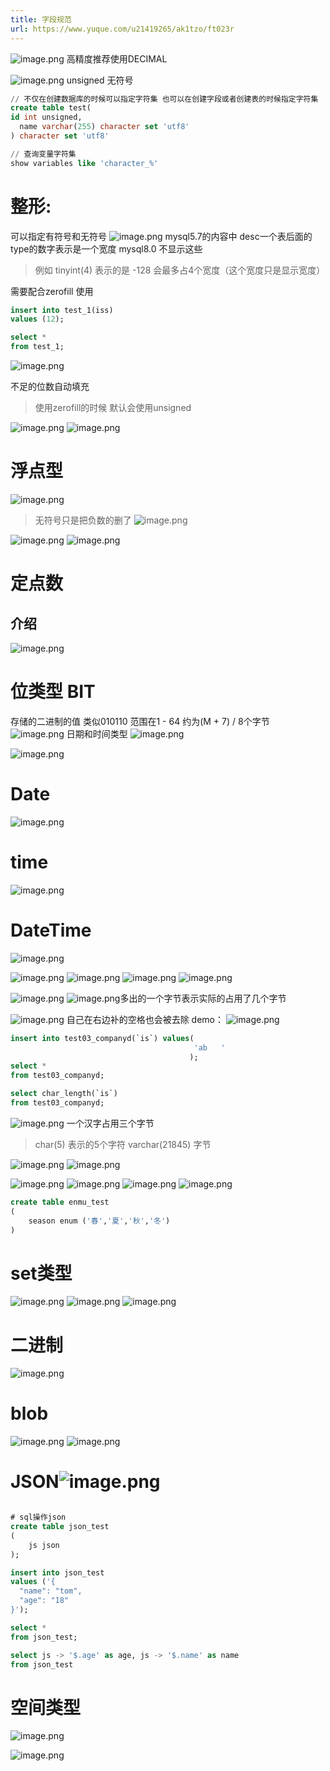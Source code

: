 ```yaml
---
title: 字段规范
url: https://www.yuque.com/u21419265/ak1tzo/ft023r
---
```


![image.png](../../assets/mysql/ft023r/1646832534882-d00371e8-7ac2-4bd1-be29-dde81b89331f.png)
高精度推荐使用DECIMAL

![image.png](../../assets/mysql/ft023r/1646835311128-315df4d2-8950-4676-aaf7-08148b9db424.png)
unsigned 无符号

```sql
// 不仅在创建数据库的时候可以指定字符集 也可以在创建字段或者创建表的时候指定字符集
create table test(
id int unsigned,
  name varchar(255) character set 'utf8'
) character set 'utf8'
```

```sql
// 查询变量字符集
show variables like 'character_%'

```

<a name="Johwb"></a>

# 整形:

可以指定有符号和无符号
![image.png](../../assets/mysql/ft023r/1646837230361-86f1fa8b-7a14-46c9-ae50-5077668513cd.png)
mysql5.7的内容中
desc一个表后面的type的数字表示是一个宽度
mysql8.0 不显示这些

> 例如 tinyint(4) 表示的是 -128 会最多占4个宽度（这个宽度只是显示宽度）

需要配合zerofill 使用

```sql
insert into test_1(iss)
values (12);

select *
from test_1;
```

![image.png](../../assets/mysql/ft023r/1646838296031-052c95f0-b29f-4c1c-80ca-04466d2caaa6.png)

不足的位数自动填充

> 使用zerofill的时候 默认会使用unsigned

![image.png](../../assets/mysql/ft023r/1646838529346-58dd32fb-fc65-431c-9dde-37fc061b2de2.png)
![image.png](../../assets/mysql/ft023r/1646838548566-b454f7d7-4cac-4356-94a5-8e4ebcff50ed.png) <a name="PCtRU"></a>

# 浮点型

![image.png](../../assets/mysql/ft023r/1646969561012-76b94d37-00d0-40f9-9735-1a94b8dc3c2f.png)

> 无符号只是把负数的删了
> ![image.png](../../assets/mysql/ft023r/1646969821870-ecd012b9-91f9-4d33-9584-bc4437314062.png)

![image.png](../../assets/mysql/ft023r/1646969867420-cc7a36e3-b0b8-44a5-bcc4-b61dfbe20c35.png)
![image.png](../../assets/mysql/ft023r/1646970249762-faf81aa4-0222-4fd8-94d9-09216620566d.png) <a name="P6f7K"></a>

# 定点数

<a name="HHpjE"></a>

## 介绍

![image.png](../../assets/mysql/ft023r/1646970389886-79317ddf-03a9-4db5-8555-79576fa6e907.png) <a name="gfJyY"></a>

# 位类型 BIT

存储的二进制的值 类似010110
范围在1 - 64 约为(M + 7) / 8个字节
![image.png](../../assets/mysql/ft023r/1647018228563-3689d062-f3c6-4bc1-a5e4-b3f80839134a.png)
日期和时间类型
![image.png](../../assets/mysql/ft023r/1647018295882-e3270952-c154-42d9-a717-c3e7810188bb.png)

![image.png](../../assets/mysql/ft023r/1647018453346-5d81fd2e-5915-4c12-9940-477f8afe6a4a.png) <a name="JF0XS"></a>

# Date

![image.png](../../assets/mysql/ft023r/1647018784897-178ad21b-d9da-4a79-a89e-27925db5317a.png) <a name="mO6Z9"></a>

# time

![image.png](../../assets/mysql/ft023r/1647019384860-aeb5d0d7-94f2-49be-9e5c-660e277c472f.png) <a name="CwNCL"></a>

# DateTime

![image.png](../../assets/mysql/ft023r/1647019749516-baf067e8-0af7-4491-9927-1f4d6de66c29.png)

![image.png](../../assets/mysql/ft023r/1647160237638-5dd4981d-dd54-4909-b89a-e5c8d0ef5825.png)
![image.png](../../assets/mysql/ft023r/1647160328887-e89263c8-4358-4297-aaea-da801225e02b.png)
![image.png](../../assets/mysql/ft023r/1647160396340-4b98c22e-bb06-4e1c-bb99-6b1124864acc.png)
![image.png](../../assets/mysql/ft023r/1647160659102-e8c9c02e-b8ca-4649-9951-2d648ef698ef.png)

![image.png](../../assets/mysql/ft023r/1647160857252-f0eb4d01-0a01-499b-a37d-5139b7576be0.png)
![image.png](../../assets/mysql/ft023r/1647160969280-70a49391-e5f2-4356-bcfc-4323abb1bb2d.png)多出的一个字节表示实际的占用了几个字节

![image.png](../../assets/mysql/ft023r/1647161032105-1bb7384a-b23a-44c6-9343-52ad6ba5144c.png)
自己在右边补的空格也会被去除
demo：
![image.png](../../assets/mysql/ft023r/1647161556236-343a583d-1bd4-4de3-ba8d-4924f72c3cfc.png)

```sql
insert into test03_companyd(`is`) values(
                                         'ab   '
                                        );
select *
from test03_companyd;

select char_length(`is`)
from test03_companyd;

```

![image.png](../../assets/mysql/ft023r/1647161716794-6940bfa1-5751-41bf-80e9-69497832bfb8.png)
一个汉字占用三个字节

> char(5) 表示的5个字符
> varchar(21845) 字节

![image.png](../../assets/mysql/ft023r/1647179845478-457a880c-f519-4fa9-88b3-5eac9815024d.png)
![image.png](../../assets/mysql/ft023r/1647179947243-d2989ecb-3bf3-4587-b12f-37ba3ffac264.png)

![image.png](../../assets/mysql/ft023r/1647180108221-ec7adcb8-996c-4ce8-9521-0b54aaaa1d4f.png)
![image.png](../../assets/mysql/ft023r/1647180113404-18fab645-9197-4781-be0b-22eda48894e6.png)
![image.png](../../assets/mysql/ft023r/1647180334254-8ffaf411-62c3-4e28-88fd-e2b563d787c6.png)
![image.png](../../assets/mysql/ft023r/1647180428734-19fc42b8-70d7-4de0-aef6-d1c9919fea8e.png)

```sql
create table enmu_test
(
    season enum ('春','夏','秋','冬')
)
```

<a name="Wq2i9"></a>

# set类型

![image.png](../../assets/mysql/ft023r/1647181321200-9446c5d3-ca8f-4383-8d12-565b7049bd40.png)
![image.png](../../assets/mysql/ft023r/1647181333690-17971ccf-a960-4094-a6c4-eb4c6db58a18.png)
![image.png](../../assets/mysql/ft023r/1647181411760-e4e270e0-b51d-4973-a137-fd3fba0215f8.png) <a name="TUy2l"></a>

# 二进制

![image.png](../../assets/mysql/ft023r/1647183510070-4cbfb3c9-6e95-4163-9043-ecb84a6b8d6c.png) <a name="RVF1m"></a>

# blob

![image.png](../../assets/mysql/ft023r/1647183932868-ca87280c-55d9-4f6d-a070-cf713122648e.png)
![image.png](../../assets/mysql/ft023r/1647184490918-482f236e-f099-48a1-97f6-b89cc635f4bd.png) <a name="wdcPP"></a>

# JSON![image.png](../../assets/mysql/ft023r/1647184920792-78fb187f-9c94-4427-bd59-f1b507e2c84e.png)

```sql

# sql操作json
create table json_test
(
    js json
);

insert into json_test
values ('{
  "name": "tom",
  "age": "18"
}');

select *
from json_test;

select js -> '$.age' as age, js -> '$.name' as name
from json_test
```

<a name="cQ9rU"></a>

# 空间类型

![image.png](../../assets/mysql/ft023r/1647187542326-b5c69f7c-6e2f-4f63-83aa-e2a9ed79bd10.png)

![image.png](../../assets/mysql/ft023r/1647187629558-e3c68b7d-ec13-46a7-ad35-44d0c754dd01.png)
